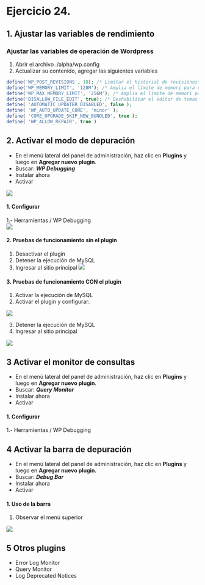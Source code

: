 # Ejercicio 24.

## 1.  Ajustar las variables de rendimiento

### Ajustar las variables de operación de Wordpress
1.  Abrir el archivo ./alpha/wp.config
2. Actualizar su contenido, agregar las siguientes variables

```php
define('WP_POST_REVISIONS', 10); /* Limitar el historial de revisiones*/
define('WP_MEMORY_LIMIT', '128M'); /* Amplia el límite de memori para el FrontEnd */
define('WP_MAX_MEMORY_LIMIT', '256M'); /* Amplia el límite de memori para el WP-ADMIN */
define('DISALLOW_FILE_EDIT', true); /* Deshabilitar el editor de temas y plugins */
define( 'AUTOMATIC_UPDATER_DISABLED', false );
define( 'WP_AUTO_UPDATE_CORE', 'minor' );
define( 'CORE_UPGRADE_SKIP_NEW_BUNDLED', true );
define( 'WP_ALLOW_REPAIR', true )
```
## 2.  Activar el modo de depuración
- En el menú lateral del panel de administración, haz clic en **Plugins** y luego en **Agregar nuevo plugin**.
- Buscar: _**WP Debugging**_
- Instalar ahora
- Activar

![](https://i.imgur.com/r2EFhqy.png)

#### 1. Configurar
1.- Herramientas  / WP Debugging  
![](https://i.imgur.com/TtXD87w.png)


#### 2. Pruebas de funcionamiento sin el plugin
1. Desactivar el plugin 
2. Detener la ejecución de MySQL
3. Ingresar al sitio principal
![](https://i.imgur.com/PfHm5mp.png)

#### 3. Pruebas de funcionamiento CON  el plugin
1. Activar la ejecución de MySQL
2. Activar  el plugin y configurar:

![](https://i.imgur.com/3v0ni2i.png)

3. Detener la ejecución de MySQL
4. Ingresar al sitio principal

![](https://i.imgur.com/RteToAt.png)




## 3  Activar el monitor de consultas 
- En el menú lateral del panel de administración, haz clic en **Plugins** y luego en **Agregar nuevo plugin**.
- Buscar: _**Query Monitor**_
- Instalar ahora
- Activar

#### 1. Configurar
1.- Herramientas  / WP Debugging  


## 4  Activar la barra de depuración
- En el menú lateral del panel de administración, haz clic en **Plugins** y luego en **Agregar nuevo plugin**.
- Buscar: _**Debug Bar**_
- Instalar ahora
- Activar

#### 1. Uso de la barra
1. Observar el menú superior

![](https://i.imgur.com/hmGqTGG.png)

## 5 Otros plugins
- Error Log Monitor
- Query Monitor
- Log Deprecated Notices
<!--stackedit_data:
eyJoaXN0b3J5IjpbMTg5MTk2MTkzNiwtMTk3NzcwNzUyOCwxMD
gzMjk3MTYyLDM3ODM0NjE0OF19
-->